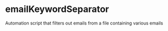 # emailKeywordSeparator
Automation script that filters out emails from a file containing various emails
